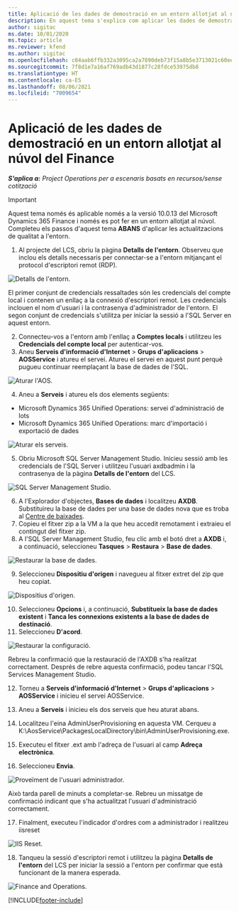 ```yaml
---
title: Aplicació de les dades de demostració en un entorn allotjat al núvol del Finance
description: En aquest tema s'explica com aplicar les dades de demostració del Project Operations en un entorn del Dynamics 365 Finance allotjat al núvol.
author: sigitac
ms.date: 10/01/2020
ms.topic: article
ms.reviewer: kfend
ms.author: sigitac
ms.openlocfilehash: c04aab6ffb332a3095ca2a7890deb73f15a8b5e3713021c60eec02eb13dbd0cb
ms.sourcegitcommit: 7f8d1e7a16af769adb43d1877c28fdce53975db8
ms.translationtype: HT
ms.contentlocale: ca-ES
ms.lasthandoff: 08/06/2021
ms.locfileid: "7009654"
---
```

# <a name="apply-demo-data-to-a-finance-cloud-hosted-environment"></a>Aplicació de les dades de demostració en un entorn allotjat al núvol del Finance

_**S'aplica a:** Project Operations per a escenaris basats en recursos/sense cotització_

> [!IMPORTANT]
> Aquest tema només és aplicable només a la versió 10.0.13 del Microsoft Dynamics 365 Finance i només es pot fer en un entorn allotjat al núvol. Completeu els passos d'aquest tema **ABANS** d'aplicar les actualitzacions de qualitat a l'entorn.

1. Al projecte del LCS, obriu la pàgina **Detalls de l'entorn**. Observeu que inclou els detalls necessaris per connectar-se a l'entorn mitjançant el protocol d'escriptori remot (RDP).

![Detalls de l'entorn.](./media/1EnvironmentDetails.png)

El primer conjunt de credencials ressaltades són les credencials del compte local i contenen un enllaç a la connexió d'escriptori remot. Les credencials inclouen el nom d'usuari i la contrasenya d'administrador de l'entorn. El segon conjunt de credencials s'utilitza per iniciar la sessió a l'SQL Server en aquest entorn.

2. Connecteu-vos a l'entorn amb l'enllaç a **Comptes locals** i utilitzeu les **Credencials del compte local** per autenticar-vos.
3. Aneu **Serveis d'informació d'Internet** > **Grups d'aplicacions** > **AOSService** i atureu el servei. Atureu el servei en aquest punt perquè pugueu continuar reemplaçant la base de dades de l'SQL.

![Aturar l'AOS.](./media/2StopAOS.png)

4. Aneu a **Serveis** i atureu els dos elements següents:

- Microsoft Dynamics 365 Unified Operations: servei d'administració de lots
- Microsoft Dynamics 365 Unified Operations: marc d'importació i exportació de dades

![Aturar els serveis.](./media/3StopServices.png)

5. Obriu Microsoft SQL Server Management Studio. Inicieu sessió amb les credencials de l'SQL Server i utilitzeu l'usuari axdbadmin i la contrasenya de la pàgina **Detalls de l'entorn** del LCS.

![SQL Server Management Studio.](./media/4SSMS.png)

6. A l'Explorador d'objectes, **Bases de dades** i localitzeu **AXDB**. Substituireu la base de dades per una base de dades nova que es troba al [Centre de baixades](https://download.microsoft.com/download/1/a/3/1a314bd2-b082-4a87-abdc-1ba26c92b63d/ProjOpsDemoDataFOGARelease.zip). 
7. Copieu el fitxer zip a la VM a la que heu accedit remotament i extraieu el contingut del fitxer zip.
8. A l'SQL Server Management Studio, feu clic amb el botó dret a **AXDB** i, a continuació, seleccioneu **Tasques** > **Restaura** > **Base de dades**.

![Restaurar la base de dades.](./media/5RestoreDatabase.png)

9. Seleccioneu **Dispositiu d'origen** i navegueu al fitxer extret del zip que heu copiat.

![Dispositius d'origen.](./media/6SourceDevice.png)

10. Seleccioneu **Opcions** i, a continuació, **Substitueix la base de dades existent** i **Tanca les connexions existents a la base de dades de destinació**. 
11. Seleccioneu **D'acord**.

![Restaurar la configuració.](./media/7RestoreSetting.png)

Rebreu la confirmació que la restauració de l'AXDB s'ha realitzat correctament. Després de rebre aquesta confirmació, podeu tancar l'SQL Services Management Studio.

12. Torneu a **Serveis d'informació d'Internet** > **Grups d'aplicacions** > **AOSService** i inicieu el servei AOSService.
13. Aneu a **Serveis** i inicieu els dos serveis que heu aturat abans.

14. Localitzeu l'eina AdminUserProvisioning en aquesta VM. Cerqueu a K:\AosService\PackagesLocalDirectory\bin\AdminUserProvisioning.exe.
15. Executeu el fitxer .ext amb l'adreça de l'usuari al camp **Adreça electrònica**. 
16. Seleccioneu **Envia**.

![Proveïment de l'usuari administrador.](./media/8AdminUserProvisioning.png)

Això tarda parell de minuts a completar-se. Rebreu un missatge de confirmació indicant que s'ha actualitzat l'usuari d'administració correctament.

17. Finalment, executeu l'indicador d'ordres com a administrador i realitzeu iisreset

![IIS Reset.](./media/9IISReset.png)

18. Tanqueu la sessió d'escriptori remot i utilitzeu la pàgina **Detalls de l'entorn** del LCS per iniciar la sessió a l'entorn per confirmar que està funcionant de la manera esperada.

![Finance and Operations.](./media/10FinanceAndOperations.png)


[!INCLUDE[footer-include](../includes/footer-banner.md)]